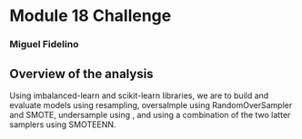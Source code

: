 # Module 18 Challenge
### Miguel Fidelino

## Overview of the analysis
Using imbalanced-learn and scikit-learn libraries, we are to build and evaluate models using resampling, oversalmple using RandomOverSampler and SMOTE, undersample using , and using a combination of the two latter samplers using SMOTEENN. 